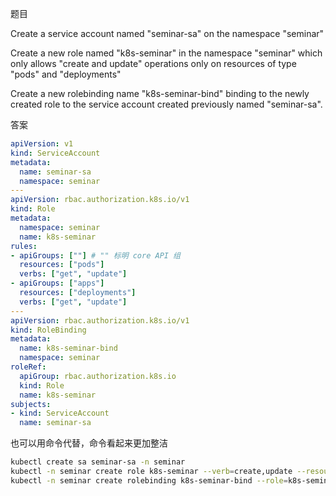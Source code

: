 题目

Create a service account named "seminar-sa" on the namespace "seminar"

Create a new role named "k8s-seminar" in the namespace "seminar" which only allows "create and update" operations only on resources of type "pods" and "deployments"

Create a new rolebinding name "k8s-seminar-bind" binding to the newly created role to the service account created previously named "seminar-sa".



答案

```yaml
apiVersion: v1
kind: ServiceAccount
metadata:
  name: seminar-sa
  namespace: seminar
---
apiVersion: rbac.authorization.k8s.io/v1
kind: Role
metadata:
  namespace: seminar
  name: k8s-seminar
rules:
- apiGroups: [""] # "" 标明 core API 组
  resources: ["pods"]
  verbs: ["get", "update"]
- apiGroups: ["apps"]
  resources: ["deployments"]
  verbs: ["get", "update"]
---
apiVersion: rbac.authorization.k8s.io/v1
kind: RoleBinding
metadata:
  name: k8s-seminar-bind
  namespace: seminar
roleRef:
  apiGroup: rbac.authorization.k8s.io
  kind: Role
  name: k8s-seminar
subjects:
- kind: ServiceAccount
  name: seminar-sa
```

也可以用命令代替，命令看起来更加整洁

```bash
kubectl create sa seminar-sa -n seminar
kubectl -n seminar create role k8s-seminar --verb=create,update --resource=pods,deployments
kubectl -n seminar create rolebinding k8s-seminar-bind --role=k8s-seminar  --serviceaccount=seminar:seminar-sa
```

